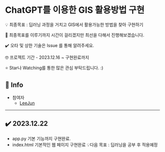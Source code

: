 # ChatGPT를 이용한 GIS 활용방법 구현

💡 최종목표 : 딥러닝 과정을 거치고 GIS에서 활용가능한 방법을 찾아 구현하기

📝 최종목표를 이루기까지 시간이 걸리겠지만 최선을 다해서 진행해보겠습니다.

✔️ 오타 및 상한 기술은 Issue 를 통해 알려주세요.

🤓 프로젝트 기간 - 2023.12.16 ~ 구현완료까지

⭐ Star나 Watching를 통한 많은 관심 부탁드립니다. :)

## 📢 Info

- 참여자
  - [LeeJun](https://github.com/this2jun)

-------------

## ✔️ 2023.12.22
- app.py 기본 기능까지 구현완료.
- index.html 기본적인 웹 페이지 구현완료
💡다음 목표 : 딥러닝을 공부 후 적용예정

